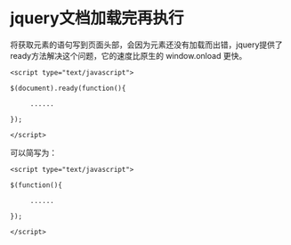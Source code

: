 # jquery文档加载完再执行

将获取元素的语句写到页面头部，会因为元素还没有加载而出错，jquery提供了ready方法解决这个问题，它的速度比原生的 window.onload 更快。

```
<script type="text/javascript">

$(document).ready(function(){

     ......

});

</script>
```
可以简写为：

```
<script type="text/javascript">

$(function(){

     ......

});

</script>
```